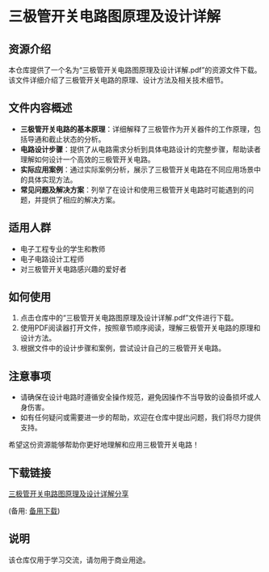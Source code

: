# 三极管开关电路图原理及设计详解

## 资源介绍

本仓库提供了一个名为“三极管开关电路图原理及设计详解.pdf”的资源文件下载。该文件详细介绍了三极管开关电路的原理、设计方法及相关技术细节。

## 文件内容概述

- **三极管开关电路的基本原理**：详细解释了三极管作为开关器件的工作原理，包括导通和截止状态的分析。
- **电路设计步骤**：提供了从电路需求分析到具体电路设计的完整步骤，帮助读者理解如何设计一个高效的三极管开关电路。
- **实际应用案例**：通过实际案例分析，展示了三极管开关电路在不同应用场景中的具体实现方法。
- **常见问题及解决方案**：列举了在设计和使用三极管开关电路时可能遇到的问题，并提供了相应的解决方案。

## 适用人群

- 电子工程专业的学生和教师
- 电子电路设计工程师
- 对三极管开关电路感兴趣的爱好者

## 如何使用

1. 点击仓库中的“三极管开关电路图原理及设计详解.pdf”文件进行下载。
2. 使用PDF阅读器打开文件，按照章节顺序阅读，理解三极管开关电路的原理和设计方法。
3. 根据文件中的设计步骤和案例，尝试设计自己的三极管开关电路。

## 注意事项

- 请确保在设计电路时遵循安全操作规范，避免因操作不当导致的设备损坏或人身伤害。
- 如有任何疑问或需要进一步的帮助，欢迎在仓库中提出问题，我们将尽力提供支持。

希望这份资源能够帮助你更好地理解和应用三极管开关电路！

## 下载链接
[三极管开关电路图原理及设计详解分享](https://pan.quark.cn/s/6cb8d9aad023) 

(备用: [备用下载](https://pan.baidu.com/s/1JGQLuC6DneyhNZ9YH5aflw?pwd=1234))

## 说明

该仓库仅用于学习交流，请勿用于商业用途。
